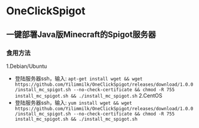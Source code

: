 # OneClickSpigot
## 一键部署Java版Minecraft的Spigot服务器

### 食用方法
1.Debian/Ubuntu
- 登陆服务器ssh，输入: `apt-get install wget && wget https://github.com/Yilimmilk/OneClickSpigot/releases/download/1.0.0/install_mc_spigot.sh --no-check-certificate && chmod -R 755 install_mc_spigot.sh && ./install_mc_spigot.sh`
2.CentOS
- 登陆服务器ssh，输入: `yum install wget && wget https://github.com/Yilimmilk/OneClickSpigot/releases/download/1.0.0/install_mc_spigot.sh --no-check-certificate && chmod -R 755 install_mc_spigot.sh && ./install_mc_spigot.sh`
